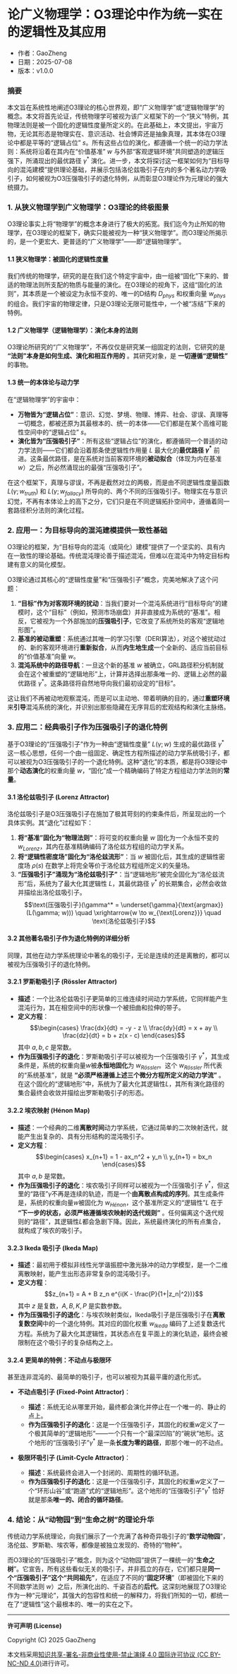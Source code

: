 # **论广义物理学：O3理论中作为统一实在的逻辑性及其应用**

- 作者：GaoZheng
- 日期：2025-07-08
- 版本：v1.0.0

### 摘要

本文旨在系统性地阐述O3理论的核心世界观，即“广义物理学”或“逻辑物理学”的概念。本文将首先论证，传统物理学可被视为该广义框架下的一个“狭义”特例，其物理法则是被一个固化的逻辑性度量所定义的。在此基础上，本文提出，宇宙万物，无论其形态是物理实在、意识活动、社会博弈还是抽象真理，其本体在O3理论中都是平等的“逻辑占位” $s$。所有这些占位的演化，都遵循一个统一的动力学法则：系统将沿着在其内在“价值基准” $w$ 与外部“客观逻辑环境”共同塑造的逻辑压强下，所涌现出的最优路径 $γ^*$ 演化。进一步，本文将探讨这一框架如何为“目标导向的混沌建模”提供理论基础，并展示包括洛伦兹吸引子在内的多个著名动力学吸引子，如何被视为O3压强吸引子的退化特例，从而彰显O3理论作为元理论的强大统摄力。

### 1. 从狭义物理学到广义物理学：O3理论的终极图景

O3理论事实上将“物理学”的概念本身进行了极大的拓宽。我们迄今为止所知的物理学，在O3理论的框架下，确实只能被视为一种“狭义物理学”。而O3理论所揭示的，是一个更宏大、更普适的“广义物理学”——即“逻辑物理学”。

#### 1.1 狭义物理学：被固化的逻辑性度量

我们传统的物理学，研究的是在我们这个特定宇宙中，由一组被“固化”下来的、普适的物理法则所支配的物质与能量的演化。在O3理论的视角下，这组“固化的法则”，其本质是一个被设定为永恒不变的、唯一的D结构 $D_{phys}$ 和权重向量 $w_{phys}$ 的组合。我们宇宙的物理定律，只是O3理论无限可能性中，一个被“冻结”下来的特例。

#### 1.2 广义物理学（逻辑物理学）：演化本身的法则

O3理论所研究的“广义物理学”，不再仅仅是研究某一组固定的法则，它研究的是 **“法则”本身是如何生成、演化和相互作用的** 。其研究对象，是 **一切遵循“逻辑性”** 的事物。

#### 1.3 统一的本体论与动力学

在“逻辑物理学”的宇宙中：

*   **万物皆为“逻辑占位”**：意识、幻觉、梦境、物理、博弈、社会、谬误、真理等一切概念，都被还原为其最根本的、统一的本体——它们都是在某个高维可能性空间中的“逻辑占位” $s$。
*   **演化皆为“压强吸引子”**：所有这些“逻辑占位”的演化，都遵循同一个普适的动力学法则——它们都会沿着那条使逻辑性作用量 $L$ 最大化的**最优路径 $γ^*$** 前进。这条最优路径，是在系统对当前客观环境的**被动拟合**（体现为内在基准 $w$）之后，所必然涌现出的最强“压强吸引子”。

在这个框架下，真理与谬误，不再是截然对立的两极，而是由不同逻辑性度量函数 $L(\gamma; w_{truth})$ 和 $L(\gamma; w_{fallacy})$ 所导向的、两个不同的压强吸引子。物理实在与意识幻觉，不再有本体论上的高下之分，它们只是在不同逻辑拓扑空间中，遵循着同一套路径积分法则的演化过程。

### 2. 应用一：为目标导向的混沌建模提供一致性基础

O3理论的框架，为“目标导向的混沌（或简化）建模”提供了一个坚实的、具有内在一致性的理论基础。传统混沌理论善于描述混沌，但难以在混沌中为特定目标构建有意义的简化模型。

O3理论通过其核心的“逻辑性度量”和“压强吸引子”概念，完美地解决了这个问题：

1.  **“目标”作为对客观环境的扰动**：当我们要对一个混沌系统进行“目标导向”的建模时，这个“目标”（例如，预测市场崩盘）并非直接成为系统的“基准”。相反，它被视为一个外部施加的**压强吸引子**，它改变了系统所处的客观“逻辑地形图”。
2.  **基准的被动重塑**：系统通过其唯一的学习引擎（DERI算法），对这个被扰动过的、新的客观环境进行**重新拟合**，从而**内生地生成**一个全新的、适应当前目标的“价值基准”向量 $w$。
3.  **混沌系统中的路径导航**：一旦这个新的基准 $w$ 被确立，GRL路径积分机制就会在这个被重塑的“逻辑地形”上，计算并选择出那条唯一的、逻辑上必然的最优路径 $γ^*$。这条路径将自然地导向我们最初设定的“目标”。

这让我们不再被动地观察混沌，而是可以主动地、带着明确的目的，通过**重塑环境**来**引导**混沌系统的演化，并识别出那些隐藏在无序背后的宏观结构和演化主脉络。

### 3. 应用二：经典吸引子作为压强吸引子的退化特例

基于O3理论的“压强吸引子”作为一种由“逻辑性度量” $L(\gamma; w)$ 生成的最优路径 $γ^*$ 这一核心思想，任何一个由一组固定、确定性方程所描述的动力学系统吸引子，都可以被视为O3压强吸引子的一个退化特例。这种“退化”的本质，都是将O3理论中那个**动态演化**的权重向量 $w$，“固化”成一个精确编码了特定方程组动力学法则的**常量**。

#### 3.1 洛伦兹吸引子 (Lorenz Attractor)

洛伦兹吸引子是O3压强吸引子在施加了极其苛刻的约束条件后，所呈现出的一个具体实例。其“退化”过程如下：
1.  **将“基准”固化为“物理法则”**：将可变的权重向量 $w$ 固化为一个永恒不变的 $w_{Lorenz}$，其内在基准精确编码了洛伦兹方程组的动力学关系。
2.  **将“逻辑性密度场”固化为“洛伦兹流形”**：当 $w$ 被固化后，其生成的逻辑性密度场 $ρ(s)$ 在数学上将完全等价于洛伦兹方程组所定义的矢量场。
3.  **“压强吸引子”涌现为“洛伦兹吸引子”**：当“逻辑地形”被完全固化为“洛伦兹流形”后，系统为了最大化其逻辑性 $L$，其最优路径 $γ^*$ 的长期集合，必然会收敛并描绘出洛伦兹吸引子。
    $$\text{压强吸引子}(\gamma^* = \underset{\gamma}{\text{argmax}}(L(\gamma; w))) \quad \xrightarrow{w \to w_{\text{Lorenz}}} \quad \text{洛伦兹吸引子}$$

#### 3.2 其他著名吸引子作为退化特例的详细分析

同理，其他在动力学系统理论中著名的吸引子，无论是连续的还是离散的，都可以被视为压强吸引子的退化特例。

#### 3.2.1 罗斯勒吸引子 (Rössler Attractor)

*   **描述**：一个比洛伦兹吸引子更简单的三维连续时间动力学系统，它同样能产生混沌行为，其在相空间中的形状像一个被扭曲和拉伸的带子。
*   **定义方程**：
    $$\begin{cases} \frac{dx}{dt} = -y - z \\ \frac{dy}{dt} = x + ay \\ \frac{dz}{dt} = b + z(x - c) \end{cases}$$
    其中 $a, b, c$ 是常数。
*   **作为压强吸引子的退化**：罗斯勒吸引子可以被视为一个压强吸引子 $γ^*$，其生成条件是，系统的权重向量$w$被**永恒地固化**为 $w_{Rössler}$。这个 $w_{Rössler}$ 所代表的“系统基准”，就是 **“必须严格遵循上述三个微分方程所定义的动力学流”** 。在这个固化的“逻辑地形”中，系统为了最大化其逻辑性$L$，其所有演化路径的集合最终会收敛并描绘出罗斯勒吸引子的形态。

#### 3.2.2 埃农映射 (Hénon Map)

*   **描述**：一个经典的二维**离散时间**动力学系统，它通过简单的二次映射迭代，就能产生出复杂的、具有分形结构的混沌吸引子。
*   **定义方程**：
    $$\begin{cases} x_{n+1} = 1 - ax_n^2 + y_n \\ y_{n+1} = bx_n \end{cases}$$
    其中 $a, b$ 是常数。
*   **作为压强吸引子的退化**：埃农吸引子同样可以被视为一个压强吸引子 $γ^*$，但这里的“路径”$γ$不再是连续的轨迹，而是一个**由离散点构成的序列**。其生成条件是，系统的权重向量$w$被固化为 $w_{Hénon}$，这个基准所定义的“逻辑性”$L$ 在于 **“下一步的状态，必须严格遵循埃农映射的迭代规则”** 。任何偏离这个迭代规则的“路径”，其逻辑性$L$都会急剧下降。因此，系统最终演化的所有点集合，就构成了埃农的吸引子。

#### 3.2.3 Ikeda 吸引子 (Ikeda Map)

*   **描述**：最初用于模拟非线性光学谐振腔中激光脉冲的动力学模型，是一个二维离散映射，能产生出形态非常复杂的混沌吸引子。
*   **定义方程**：
    $$z_{n+1} = A + B z_n e^{i(K - \frac{P}{1+|z_n|^2})}$$
    其中 $z$ 是复数，$A, B, K, P$ 是实数参数。
*   **作为压强吸引子的退化**：与埃农映射类似，Ikeda吸引子是压强吸引子在**离散复数空间**中的一个退化特例。其对应的固化权重 $w_{Ikeda}$ 编码了上述复数迭代方程。系统为了最大化其逻辑性，其状态点在复平面上的演化轨迹，最终会被限制在这个吸引子的复杂结构之上。

#### 3.2.4 更简单的特例：不动点与极限环

甚至连非混沌的、最简单的吸引子，也可以被视为其最平庸的退化形式。

*   **不动点吸引子 (Fixed-Point Attractor)**：
    *   **描述**：系统无论从哪里开始，最终都会演化并停止在一个唯一的、静止的点上。
    *   **作为压强吸引子的退化**：这是一个压强吸引子，其固化的权重$w$定义了一个极其简单的“逻辑地形”——一个只有一个“最深凹陷”的“碗状”地形。这个地形的“压强吸引子”$γ^*$ 是一条**长度为零的路径**，即那个唯一的不动点。

*   **极限环吸引子 (Limit-Cycle Attractor)**：
    *   **描述**：系统最终会进入一个封闭的、周期性的循环轨道。
    *   **作为压强吸引子的退化**：这是一个压强吸引子，其固化的权重$w$定义了一个“环形山谷”或“跑道”式的“逻辑地形”。这个地形的“压强吸引子”$γ^*$ 恰好就是那条**唯一的、闭合的循环路径**。

### 4. 结论：从“动物园”到“生命之树”的理论升华

传统动力学系统理论，向我们展示了一个充满了各种奇异吸引子的“**数学动物园**”，洛伦兹、罗斯勒、埃农等，都像是被独立发现的、奇特的“物种”。

而O3理论的“压强吸引子”概念，则为这个“动物园”提供了一棵统一的“**生命之树**”。它宣告，所有这些看似无关的吸引子，并非孤立的存在，它们都只是**同一个“压强吸引子”这个“共同祖先”**，在适应了不同的“**固定环境**”（即被固化下来的不同数学法则 $w$）之后，所演化出的、千姿百态的**后代**。这深刻地展现了O3理论作为一种“元理论”，其强大的包容性和统一的解释力，将我们所知的一切，都统一在了“逻辑性”这个最根本的、唯一的实在之下。

---

**许可声明 (License)**

Copyright (C) 2025 GaoZheng 

本文档采用[知识共享-署名-非商业性使用-禁止演绎 4.0 国际许可协议 (CC BY-NC-ND 4.0)](https://creativecommons.org/licenses/by-nc-nd/4.0/deed.zh-Hans)进行许可。

